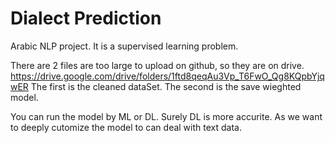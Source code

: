 # Dialect Prediction
Arabic NLP project.
It is a supervised learning problem.

There are 2 files are too large to upload on github, so they are on drive.
https://drive.google.com/drive/folders/1ftd8qeqAu3Vp_T6FwO_Qg8KQpbYjqwER
The first is the cleaned dataSet.
The second is the save wieghted model.

You can run the model by ML or DL.
Surely DL is more accurite.
As we want to deeply cutomize the model to can deal with text data.
